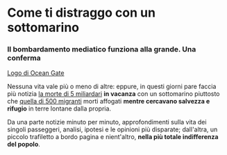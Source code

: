 # Come ti distraggo con un sottomarino

### Il bombardamento mediatico funziona alla grande. Una conferma

[Logo di Ocean Gate](/articles/oceangate.jpeg.html) 

Nessuna vita vale più o meno di altre: eppure, in questi giorni pare faccia più notizia [la morte di 5 miliardari](https://www.ansa.it/sito/notizie/mondo/2023/06/22/i-passeggeri-del-titan-sono-morti.-la-guardia-costiera-il-sommergibile-e-imploso_3ce88cf0-6121-4188-9fcf-d7be24f7960d.html) **in vacanza** con un sottomarino piuttosto che [quella di 500 migranti](https://www.ansa.it/sito/notizie/mondo/2023/06/16/strage-di-bambini-nel-naufragio-in-grecia-600-morti.-oggi-riunione-dellue-sui-soccorsi_cb6fa603-f750-4f9d-a47d-52fc3c5f46bf.html) morti affogati **mentre cercavano salvezza e rifugio** in terre lontane dalla propria.

Da una parte notizie minuto per minuto, approfondimenti sulla vita dei singoli passeggeri, analisi, ipotesi e le opinioni più disparate; dall'altra, un piccolo trafiletto a bordo pagina e nient'altro, **nella più totale indifferenza del popolo**.